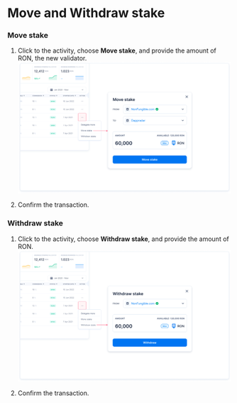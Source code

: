 # Move and Withdraw stake

### Move stake
1. Click to the activity, choose **Move stake**, and provide the amount of RON, the new validator.
![Move](<./move.png>)

2. Confirm the transaction.

### Withdraw stake
1. Click to the activity, choose **Withdraw stake**, and provide the amount of RON.
![Withdraw](<./withdraw.png>)

2. Confirm the transaction.